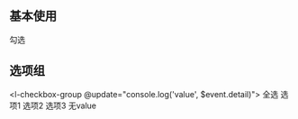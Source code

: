 
## 基本使用

<l-checkbox>勾选</l-checkbox>

## 选项组

<l-checkbox-group @update="console.log('value', $event.detail)">
  <l-checkbox checkForAll>全选</l-checkbox>
  <l-checkbox :value="1">选项1</l-checkbox>
  <l-checkbox :value="2" disabled>选项2</l-checkbox>
  <l-checkbox :value="3">选项3</l-checkbox>
  <l-checkbox>无value</l-checkbox>
</l-checkbox-group>